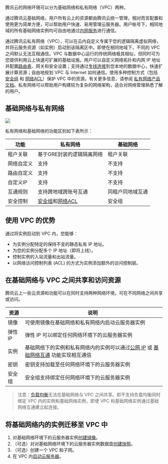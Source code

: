 腾讯云的网络环境可以分为基础网络和私有网络（VPC）两种。

通过腾讯云基础网络，用户所有云上的资源都由腾讯云统一管理，相对而言配置和使用更为简单方便，可以帮助用户快速、易用管理云服务器。用户帐号下，相同地域的所有基础网络实例均可自由地通过[内网服务]()进行通信。

通过腾讯云私有网络（VPC），可以在云内自定义专属于您的逻辑隔离虚拟网络，并将云服务资源（如实例）启动到该隔离区中。即使在相同地域下，不同的 VPC 之间默认无法互相通信。VPC 与数据中心运行的传统网络极其相似，但同时可为您提供利用云上快速可扩展的基础设施。用户可以自定义网络拓扑和内网 IP 地址并配置[路由表]()、网关和安全设置；支持通过[专线连接]()到您本地的数据中心，快速扩展计算资源；自由地规划 VPC 与 Internet 如何通信。使用多种控制方式（包括 [安全组]() 和 [网络ACL]()）保护 VPC 中的资源。有关更多信息，请参阅 [私有网络产品文档]()。私有网络可以帮助用户构建较为复杂的网络架构，适合对网络管理熟悉了解的用户。

## 基础网络与私有网络
![](//mccdn.qcloud.com/static/img/f1c113751199560fb87bc002b4bf0207/image.png)

						
私有网络和基础网络的功能区别如下表所示：

| 功能 | 私有网络| 基础网络 |
|---------|---------|---------|
| 租户关联 | 基于GRE封装的逻辑隔离网络| 租户关联 |
| 网络自定义 | 支持| 不支持|
| 路由自定义 | 支持| 不支持 |
| 自定义IP | 支持| 不支持 |
| 互通规则 |支持跨地域跨账号互通| 同租户同地域互通 |
| 安全控制　| [安全组](https://www.qcloud.com/doc/product/213/500)和[网络ACL](https://www.qcloud.com/doc/product/215/5132)| 安全组 |

## 使用 VPC 的优势

通过将实例启动到 VPC 内，您能够：

- 为实例分配特定的保持不变的静态私有 IP 地址。
- 为您的实例分配多个 IP 地址（即将上线）。
- 控制实例的入站流量和出站流量。
- 以网络访问控制列表 (ACL) 的方式为实例添加额外的访问控制层。

## 在基础网络与 VPC 之间共享和访问资源

腾讯云上一些云资源和功能可以在同时支持两种网络环境，可在不同网络之间共享或访问。

|资源|说明|
|--|--|
|镜像|可使用镜像在基础网络和私有网络内启动云服务器实例|
|弹性 IP|弹性 IP 可以绑定任何网络环境下的云服务器实例|
|实例|基础网络下的实例和私有网络内的实例可以通过[公网 IP]() 或 [基础网络互通]() 功能实现相互通信|
|密钥|密钥支持加载至任何网络环境下的云服务器实例|
|安全组|安全组支持绑定任何网络环境下的云服务器实例|

> 注意：[负载均衡]()无法在基础网络与 VPC 之间共享。即不支持负载均衡同时绑定 VPC 内的实例和基础网络实例，即使 VPC 和基础网络实例通过基础网络互通建立起连接。

## 将基础网络内的实例迁移至 VPC 中
1. 对基础网络环境下的云服务器实例[创建镜像]()。
2. （可选）对对基础网络环境下的云服务器实例数据盘[创建快照]()。
3. （可选）创建一个 VPC 和子网。
4. 在 VPC 内[启动云服务器]()。